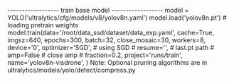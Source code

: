 ------------------ train base model ------------------
model = YOLO('ultralytics/cfg/models/v8/yolov8n.yaml')
model.load('yolov8n.pt') # loading pretrain weights
model.train(data='/root/data_ssd/dataset/data_exp.yaml',
            cache=True,
            imgsz=640,
            epochs=300,
            batch=32,
            close_mosaic=30,
            workers=8,
            device='0',
            optimizer='SGD', # using SGD
            # resume='', # last.pt path
            # amp=False # close amp
            # fraction=0.2,
            project='runs/train',
            name='yolov8n-visdrone',
            )
Note: Optional pruning algorithms are in ultralytics/models/yolo/detect/compress.py
